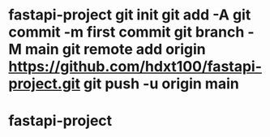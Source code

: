 # fastapi-project git init git add -A git commit -m first commit git branch -M main git remote add origin https://github.com/hdxt100/fastapi-project.git git push -u origin main
# fastapi-project

